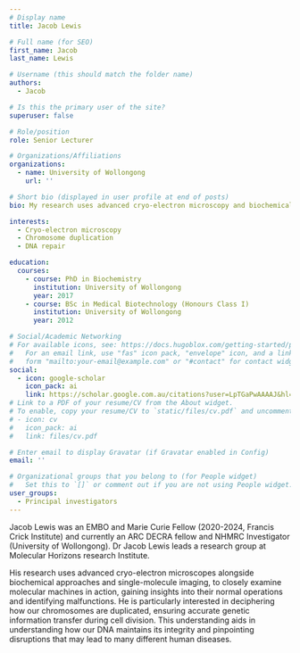 ```yaml
---
# Display name
title: Jacob Lewis

# Full name (for SEO)
first_name: Jacob
last_name: Lewis

# Username (this should match the folder name)
authors:
  - Jacob

# Is this the primary user of the site?
superuser: false

# Role/position
role: Senior Lecturer

# Organizations/Affiliations
organizations:
  - name: University of Wollongong
    url: ''

# Short bio (displayed in user profile at end of posts)
bio: My research uses advanced cryo-electron microscopy and biochemical approaches to understand how our DNA maintains its integrity.

interests:
  - Cryo-electron microscopy
  - Chromosome duplication
  - DNA repair

education:
  courses:
    - course: PhD in Biochemistry
      institution: University of Wollongong
      year: 2017
    - course: BSc in Medical Biotechnology (Honours Class I)
      institution: University of Wollongong
      year: 2012

# Social/Academic Networking
# For available icons, see: https://docs.hugoblox.com/getting-started/page-builder/#icons
#   For an email link, use "fas" icon pack, "envelope" icon, and a link in the
#   form "mailto:your-email@example.com" or "#contact" for contact widget.
social:
  - icon: google-scholar
    icon_pack: ai
    link: https://scholar.google.com.au/citations?user=LpTGaPwAAAAJ&hl=en
# Link to a PDF of your resume/CV from the About widget.
# To enable, copy your resume/CV to `static/files/cv.pdf` and uncomment the lines below.
# - icon: cv
#   icon_pack: ai
#   link: files/cv.pdf

# Enter email to display Gravatar (if Gravatar enabled in Config)
email: ''

# Organizational groups that you belong to (for People widget)
#   Set this to `[]` or comment out if you are not using People widget.
user_groups:
  - Principal investigators
---
```


Jacob Lewis was an EMBO and Marie Curie Fellow (2020-2024, Francis Crick Institute) and currently an ARC DECRA fellow and NHMRC Investigator (University of Wollongong). Dr Jacob Lewis leads a research group at Molecular Horizons research Institute. 

His research uses advanced cryo-electron microscopes alongside biochemical approaches and single-molecule imaging, to closely examine molecular machines in action, gaining insights into their normal operations and identifying malfunctions. He is particularly interested in deciphering how our chromosomes are duplicated, ensuring accurate genetic information transfer during cell division. This understanding aids in understanding how our DNA maintains its integrity and pinpointing disruptions that may lead to many different human diseases.
